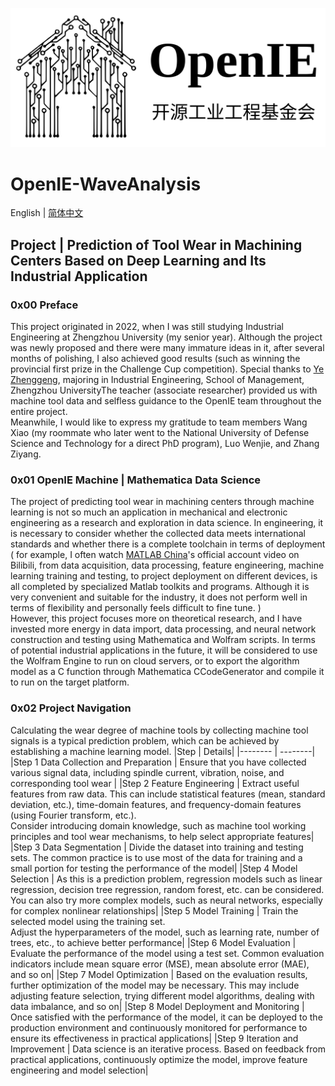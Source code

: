![](someUsefulDocument/ProjectPicture/OpenIE_icon.png)
# OpenIE-WaveAnalysis
English | [简体中文](./someUsefulDocument/ProjectDocument/README_cn.md)
## Project | Prediction of Tool Wear in Machining Centers Based on Deep Learning and Its Industrial Application
###  0x00 Preface
This project originated in 2022, when I was still studying Industrial Engineering at Zhengzhou University (my senior year). Although the project was newly proposed and there were many immature ideas in it, after several months of polishing, I also achieved good results (such as winning the provincial first prize in the Challenge Cup competition). Special thanks to [Ye Zhenggeng](http://www5.zzu.edu.cn/glgc/info/1134/9317.htm), majoring in Industrial Engineering, School of Management, Zhengzhou UniversityThe teacher (associate researcher) provided us with machine tool data and selfless guidance to the OpenIE team throughout the entire project.<br />
Meanwhile, I would like to express my gratitude to team members Wang Xiao (my roommate who later went to the National University of Defense Science and Technology for a direct PhD program), Luo Wenjie, and Zhang Ziyang. <br />
### 0x01 OpenIE Machine | Mathematica Data Science
The project of predicting tool wear in machining centers through machine learning is not so much an application in mechanical and electronic engineering as a research and exploration in data science. In engineering, it is necessary to consider whether the collected data meets international standards and whether there is a complete toolchain in terms of deployment ( for example, I often watch [MATLAB China](https://space.bilibili.com/1768836923?spm_id_from=333.337.0.0)'s official account video on Bilibili, from data acquisition, data processing, feature engineering, machine learning training and testing, to project deployment on different devices, is all completed by specialized Matlab toolkits and programs. Although it is very convenient and suitable for the industry, it does not perform well in terms of flexibility and personally feels difficult to fine tune. )<br />
However, this project focuses more on theoretical research, and I have invested more energy in data import, data processing, and neural network construction and testing using Mathematica and Wolfram scripts. In terms of potential industrial applications in the future, it will be considered to use the Wolfram Engine to run on cloud servers, or to export the algorithm model as a C function through Mathematica CCodeGenerator and compile it to run on the target platform.
### 0x02 Project Navigation
Calculating the wear degree of machine tools by collecting machine tool signals is a typical prediction problem, which can be achieved by establishing a machine learning model.
|Step | Details|
|-------- | --------|
|Step 1 Data Collection and Preparation | Ensure that you have collected various signal data, including spindle current, vibration, noise, and corresponding tool wear |
|Step 2 Feature Engineering | Extract useful features from raw data. This can include statistical features (mean, standard deviation, etc.), time-domain features, and frequency-domain features (using Fourier transform, etc.). <br />Consider introducing domain knowledge, such as machine tool working principles and tool wear mechanisms, to help select appropriate features|
|Step 3 Data Segmentation | Divide the dataset into training and testing sets. The common practice is to use most of the data for training and a small portion for testing the performance of the model|
|Step 4 Model Selection | As this is a prediction problem, regression models such as linear regression, decision tree regression, random forest, etc. can be considered. <br /> You can also try more complex models, such as neural networks, especially for complex nonlinear relationships|
|Step 5 Model Training | Train the selected model using the training set. <br />Adjust the hyperparameters of the model, such as learning rate, number of trees, etc., to achieve better performance|
|Step 6 Model Evaluation | Evaluate the performance of the model using a test set. Common evaluation indicators include mean square error (MSE), mean absolute error (MAE), and so on|
|Step 7 Model Optimization | Based on the evaluation results, further optimization of the model may be necessary. This may include adjusting feature selection, trying different model algorithms, dealing with data imbalance, and so on|
|Step 8 Model Deployment and Monitoring | Once satisfied with the performance of the model, it can be deployed to the production environment and continuously monitored for performance to ensure its effectiveness in practical applications|
|Step 9 Iteration and Improvement | Data science is an iterative process. Based on feedback from practical applications, continuously optimize the model, improve feature engineering and model selection|
